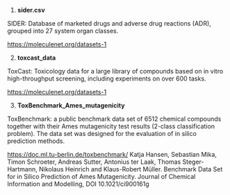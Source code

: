 1. **sider.csv**

SIDER: Database of marketed drugs and adverse drug reactions (ADR), grouped into 27 system organ classes.

https://moleculenet.org/datasets-1

2. **toxcast_data**

ToxCast: Toxicology data for a large library of compounds based on in vitro high-throughput screening, including experiments on over 600 tasks.

https://moleculenet.org/datasets-1

3. **ToxBenchmark_Ames_mutagenicity**
   
ToxBenchmark: a public benchmark data set of 6512 chemical compounds together with their Ames mutagenicity test results (2-class classification problem).
The data set was designed for the evaluation of in silico prediction methods.

https://doc.ml.tu-berlin.de/toxbenchmark/
Katja Hansen, Sebastian Mika, Timon Schroeter, Andreas Sutter, Antonius ter Laak, Thomas Steger-Hartmann, Nikolaus Heinrich and Klaus-Robert Müller. Benchmark Data Set for in Silico Prediction of Ames Mutagenicity.
Journal of Chemical Information and Modelling, DOI 10.1021/ci900161g

